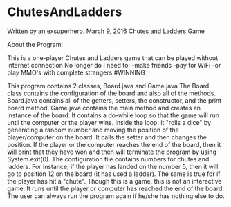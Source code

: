 # ChutesAndLadders
Written by an exsuperhero.
March 9, 2016
Chutes and Ladders Game

About the Program:

This is a one-player Chutes and Ladders game that can be played without internet connection
No longer do I need to:
	-make friends
	-pay for WiFi
	-or play MMO's with complete strangers
	#WINNING

This program contains 2 classes, Board.java and Game.java
The Board class contains the configuration of the board and also all of the methods.
Board.java contains all of the getters, setters, the constructor, and the print board method.
Game.java contains the main method and creates an instance of the board. It contains a do-while loop 
so that the game will run until the computer or the player wins. Inside the loop, it "rolls a dice"
by generating a random number and moving the position of the player/computer on the board. It calls the setter 
and then changes the position. If the player or the computer reaches the end of the board, then it will print
that they have won and then will terminate the program by using System.exit(0).
The configuration file contains numbers for chutes and ladders. For instance, if the player has
landed on the number 5, then it will go to position 12 on the board (it has used a ladder). The same
is true for if the player has hit a "chute".
Though this is a game, this is not an interactive game. It runs until the player or computer has reached the
end of the board. The user can always run the program again if he/she has nothing else to do.
